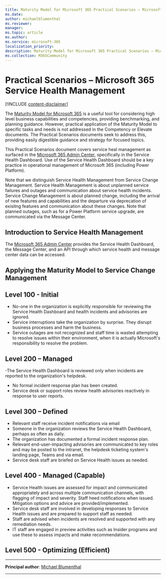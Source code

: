 ```yaml
---
title: Maturity Model for Microsoft 365 Practical Scenarios – Microsoft 365 Service Health Management
ms.date: 
author: michaelblumenthal
ms.reviewer: 
manager: 
ms.topic: article
ms.author: 
ms.service: microsoft-365
localization_priority:
description: Maturity Model for Microsoft 365 Practical Scenarios – Microsoft 365 Service Health Management
ms.collection: M365Community
---
```


# Practical Scenarios – Microsoft 365 Service Health Management

[!INCLUDE [content-disclaimer](includes/content-disclaimer.md)]

The [Maturity Model for Microsoft 365](microsoft365-maturity-model--intro.md) is a useful tool for considering high level business capabilities and competencies, providing benchmarking, and planning guidance. However, practical application of the Maturity Model to specific tasks and needs is not addressed in the Competency or Elevate documents. The Practical Scenarios documents seek to address this, providing easily digestible guidance and strategy for focused topics.

This Practical Scenarios document covers service heal management as surfaced in the [Microsoft 365 Admin Center](https://admin.cloud.microsoft/?source=applauncher#/homepage), specifically in the Service Health Dashboard. Use of the Service Health Dashboard should be a key practice in operational management of Microsoft 365 (including Power Platform).

Note that we distinguish Service Health Management from Service Change Management. Service Health Management is about unplanned service failures and outages and communication about service health incidents.
Service Change Management is about planned change, including the arrival of new features and capabilities and the departure via deprecation of exisitng features and communication about these changes. 
Note that planned outages, such as for a Power Platform service upgrade, are communicated via the Message Center.
 
## Introduction to Service Health Management

The [Microsoft 365 Admin Center](https://admin.cloud.microsoft/#/homepage) provides the Service Health Dashboard, the Message Center, and an API through which service health and message center data can be accessed.

## Applying the Maturity Model to Service Change Management

## Level 100 - Initial

- No-one in the organization is explicitly responsible for reviewing the Service Health Dashboard and health incidents and advisories are ignored.
- Service interruptions take the organization by surprise. They disrupt business processes and harm the business.
- Service outages are not recognized and staff time is wasted attempting to resolve issues within their environment, when it is actually Microsoft's responsibility to resolve the problem.

## Level 200 – Managed

-The Service Health Dashboard is reviewed only when incidents are reported to the organization's helpdesk.
- No formal incident response plan has been created.
- Service desk or support roles review health advisories reactively in response to user reports.

## Level 300 – Defined

- Relevant staff receive incident notifications via email
- Someone in the organization reviews the Service Health Dashboard, perhaps as often as daily.
- The organization has documented a formal incident response plan.
- Relevant end-user-impacting advisories  are communicated to key roles and may be posted to the intranet, the helpdesk ticketing system's landing page, Teams and via email.
- Service desk staff are briefed on Service Health issues as needed.

## Level 400 - Managed (Capable)

- Service Health issues are assessed for impact and communicated appropriately and across multiple communication channels, with flagging of impact and severity. Staff heed notifications when issued. Mitigation options and advice are provided/implemented.
- Service desk staff are involved in developing responses to Service Health issues and are prepared to support staff as needed.
- Staff are advised when incidents are resolved and supported with any remediation needs.
- IT staff are engaged in preview activities such as Insider programs and use these to assess impacts and make recommendations.

## Level 500 - Optimizing (Efficient)


---

**Principal author**: [Michael Blumenthal](https://www.linkedin.com/in/michaelbblumenthal/)

---
